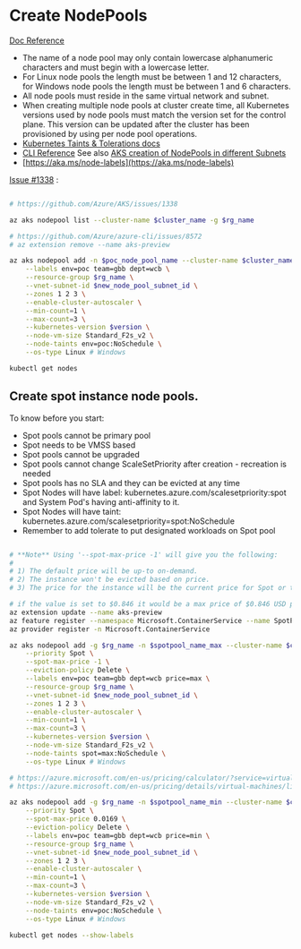 # Create NodePools

[Doc Reference](https://docs.microsoft.com/en-us/azure/aks/use-multiple-node-pools)

- The name of a node pool may only contain lowercase alphanumeric characters and must begin with a lowercase letter. 
- For Linux node pools the length must be between 1 and 12 characters, for Windows node pools the length must be between 1 and 6 characters.
- All node pools must reside in the same virtual network and subnet.
- When creating multiple node pools at cluster create time, all Kubernetes versions used by node pools must match the version set for the control plane. This version can be updated after the cluster has been provisioned by using per node pool operations.
- [Kubernetes Taints & Tolerations docs](https://kubernetes.io/docs/concepts/configuration/taint-and-toleration)
- [CLI Reference](https://docs.microsoft.com/en-us/cli/azure/aks/nodepool?view=azure-cli-latest#az-aks-nodepool-add)
See also [AKS creation of NodePools in different Subnets](https://docs.microsoft.com/en-us/azure/aks/use-multiple-node-pools#add-a-node-pool-with-a-unique-subnet-preview)
- [https://aka.ms/node-labels](https://aka.ms/node-labels)

[Issue #1338](https://github.com/Azure/AKS/issues/1338) :

```sh

# https://github.com/Azure/AKS/issues/1338

az aks nodepool list --cluster-name $cluster_name -g $rg_name

# https://github.com/Azure/azure-cli/issues/8572
# az extension remove --name aks-preview

az aks nodepool add -n $poc_node_pool_name --cluster-name $cluster_name \
    --labels env=poc team=gbb dept=wcb \
    --resource-group $rg_name \
    --vnet-subnet-id $new_node_pool_subnet_id \
    --zones 1 2 3 \
    --enable-cluster-autoscaler \
    --min-count=1 \
    --max-count=3 \
    --kubernetes-version $version \
    --node-vm-size Standard_F2s_v2 \
    --node-taints env=poc:NoSchedule \
    --os-type Linux # Windows

kubectl get nodes

```

## Create spot instance node pools.

To know before you start:

- Spot pools cannot be primary pool
- Spot needs to be VMSS based
- Spot pools cannot be upgraded
- Spot pools cannot change ScaleSetPriority after creation - recreation is needed
- Spot pools has no SLA and they can be evicted at any time
- Spot Nodes will have label: kubernetes.azure.com/scalesetpriority:spot  and System Pod's having anti-affinity to it.
- Spot Nodes will have taint: kubernetes.azure.com/scalesetpriority=spot:NoSchedule
- Remember to add tolerate to put designated workloads on Spot pool

```sh

# **Note** Using '--spot-max-price -1' will give you the following:
#
# 1) The default price will be up-to on-demand.
# 2) The instance won't be evicted based on price.
# 3) The price for the instance will be the current price for Spot or the price for a standard instance, which ever is less, as long as there is capacity and quota available.

# if the value is set to $0.846 it would be a max price of $0.846 USD per hour.
az extension update --name aks-preview
az feature register --namespace Microsoft.ContainerService --name SpotPoolPreview
az provider register -n Microsoft.ContainerService

az aks nodepool add -g $rg_name -n $spotpool_name_max --cluster-name $cluster_name  \
    --priority Spot \
    --spot-max-price -1 \
    --eviction-policy Delete \
    --labels env=poc team=gbb dept=wcb price=max \
    --resource-group $rg_name \
    --vnet-subnet-id $new_node_pool_subnet_id \
    --zones 1 2 3 \
    --enable-cluster-autoscaler \
    --min-count=1 \
    --max-count=3 \
    --kubernetes-version $version \
    --node-vm-size Standard_F2s_v2 \
    --node-taints spot=max:NoSchedule \
    --os-type Linux # Windows

# https://azure.microsoft.com/en-us/pricing/calculator/?service=virtual-machines
# https://azure.microsoft.com/en-us/pricing/details/virtual-machines/linux/#f-series

az aks nodepool add -g $rg_name -n $spotpool_name_min --cluster-name $cluster_name  \
    --priority Spot \
    --spot-max-price 0.0169 \
    --eviction-policy Delete \
    --labels env=poc team=gbb dept=wcb price=min \
    --resource-group $rg_name \
    --vnet-subnet-id $new_node_pool_subnet_id \
    --zones 1 2 3 \
    --enable-cluster-autoscaler \
    --min-count=1 \
    --max-count=3 \
    --kubernetes-version $version \
    --node-vm-size Standard_F2s_v2 \
    --node-taints env=poc:NoSchedule \
    --os-type Linux # Windows

kubectl get nodes --show-labels


```
